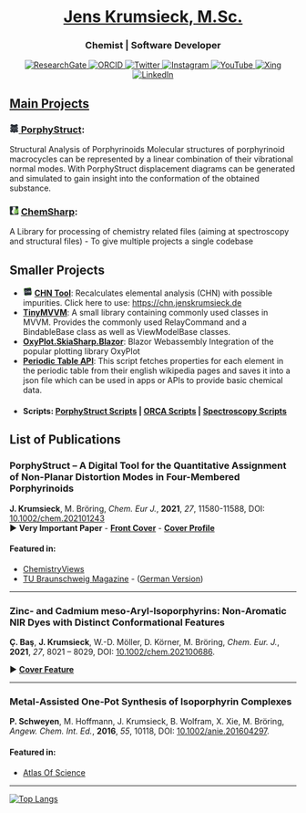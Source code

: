 <h1 align="center"><a href="https://jenskrumsieck.de">Jens Krumsieck, M.Sc.</a></h1>
<h3 align="center">Chemist | Software Developer </h3>
<p align="center">
  <a href="https://www.researchgate.net/profile/Jens-Krumsieck"><img src="https://cdn.jsdelivr.net/npm/simple-icons@3.0.1/icons/researchgate.svg" width="24" alt="ResearchGate"/>
  <a href="https://orcid.org/0000-0001-6242-5846"><img src="https://cdn.jsdelivr.net/npm/simple-icons@3.0.1/icons/orcid.svg" width="24" alt="ORCID"/>
  <a href="https://twitter.com/jens_ation"><img src="https://cdn.jsdelivr.net/npm/simple-icons@3.0.1/icons/twitter.svg" width="24" alt="Twitter"/>
  <a href="https://www.instagram.com/jens.ation/"><img src="https://cdn.jsdelivr.net/npm/simple-icons@3.0.1/icons/instagram.svg" width="24" alt="Instagram"/>
  <a href="https://www.youtube.com/c/JensKrumsieck"><img src="https://cdn.jsdelivr.net/npm/simple-icons@3.0.1/icons/youtube.svg" width="24" alt="YouTube"/>
  <a href="https://www.xing.com/profile/Jens_Krumsieck"><img src="https://cdn.jsdelivr.net/npm/simple-icons@3.0.1/icons/xing.svg" width="24" alt="Xing"/>
  <a href="https://www.linkedin.com/in/jens-krumsieck-849445211/"><img src="https://cdn.jsdelivr.net/npm/simple-icons@3.0.1/icons/linkedin.svg" width="24" alt="LinkedIn"/>
</p>

## Main Projects

### <img src="https://github.com/JensKrumsieck/PorphyStruct/raw/master/PorphyStruct.WPF/Resources/porphystruct.png" alt="logo" height="16"/> [PorphyStruct](https://github.com/JensKrumsieck/PorphyStruct):

Structural Analysis of Porphyrinoids Molecular structures of porphyrinoid macrocycles can be represented by a linear combination of their vibrational normal modes. With PorphyStruct displacement diagrams can be generated and simulated to gain insight into the conformation of the obtained substance.

### <img src="https://raw.githubusercontent.com/JensKrumsieck/ChemSharp/master/icon.png" alt="logo" height="16"/> [ChemSharp](https://github.com/JensKrumsieck/ChemSharp):

A Library for processing of chemistry related files (aiming at spectroscopy and structural files) - To give multiple projects a single codebase

## Smaller Projects

- <img src="https://raw.githubusercontent.com/JensKrumsieck/CHN-Tool/master/.github/chn.png" height="16" alt="LOGO" /> **[CHN Tool](https://github.com/JensKrumsieck/CHN-Tool)**:
  Recalculates elemental analysis (CHN) with possible impurities. Click here to use: https://chn.jenskrumsieck.de
- **[TinyMVVM](https://github.com/JensKrumsieck/TinyMVVM)**:
  A small library containing commonly used classes in MVVM. Provides the commonly used RelayCommand and a BindableBase class as well as ViewModelBase classes.
- **[OxyPlot.SkiaSharp.Blazor](https://github.com/JensKrumsieck/OxyPlot.SkiaSharp.Blazor)**:
    Blazor Webassembly Integration of the popular plotting library OxyPlot
- **[Periodic Table API](https://github.com/JensKrumsieck/periodic-table)**:
  This script fetches properties for each element in the periodic table from their english wikipedia pages and saves it into a json file which can be used in apps or APIs to provide basic chemical data.
- #### Scripts: [PorphyStruct Scripts](https://github.com/JensKrumsieck/porphystruct-scripts) | [ORCA Scripts](https://github.com/JensKrumsieck/orca-scripts) | [Spectroscopy Scripts](https://github.com/JensKrumsieck/spectroscopy-scripts)
    
    
## List of Publications

<img align="left" src="https://jenskrumsieck.de/_next/image?url=%2F_next%2Fstatic%2Fimage%2Fpublic%2Fimg%2Fps_cover.2db914428ca606479adfad82b4a82f75.jpg&w=1920&q=75" width=120 alt=""/>
<p>

### PorphyStruct – A Digital Tool for the Quantitative Assignment of Non-Planar Distortion Modes in Four-Membered Porphyrinoids
    
<strong>J. Krumsieck</strong>, M. Bröring, <em>Chem. Eur J.</em>, <strong>2021</strong>,  <em>27</em>, 11580-11588, DOI: <a href="https://doi.org/10.1002/chem.202101243">10.1002/chem.202101243</a>
<br/>
▶️ <strong>Very Important Paper</strong> - <a href="http://doi.org/10.1002/chem.202101992"><strong>Front Cover</strong></a> - <a href="http://doi.org/10.1002/chem.202101993"><strong>Cover Profile</strong></a>
</p>
    
  #### Featured in: 
  * [ChemistryViews](https://www.chemistryviews.org/details/ezine/11308216/PorphyStruct_Conformational_Analysis_of_Porphyrinoids.html)
  * [TU Braunschweig Magazine](https://magazin.tu-braunschweig.de/en/pi-post/digital-tools-for-observing-molecular-gymnastics/) - ([German Version](https://magazin.tu-braunschweig.de/pi-post/digitale-helfer-zur-beobachtung-von-molekuel-gymnastik/))

  <hr/>

<img align="left" src="https://jenskrumsieck.de/_next/image?url=%2F_next%2Fstatic%2Fimage%2Fpublic%2Fimg%2Fiso_cover.2602ae4926aec95e5424c573eace9b2d.jpg&w=1080&q=75" alt="" width=120>
<p> 

### Zinc‐ and Cadmium meso‐Aryl‐Isoporphyrins: Non‐Aromatic NIR Dyes with Distinct Conformational Features

<strong>Ç. Baş</strong>, <strong>J. Krumsieck</strong>, W.-D. Möller, D. Körner, M. Bröring, <em>Chem. Eur. J.</em>, <strong>2021</strong>, <em>27</em>, 8021 – 8029, DOI: <a href="https://chemistry-europe.onlinelibrary.wiley.com/doi/10.1002/chem.202100686">10.1002/chem.202100686</a>.

▶️ [**Cover Feature**](https://chemistry-europe.onlinelibrary.wiley.com/doi/10.1002/chem.202101554)

</p>
<hr/>

### Metal‐Assisted One‐Pot Synthesis of Isoporphyrin Complexes
  **P. Schweyen**, M. Hoffmann, J. Krumsieck, B. Wolfram, X. Xie, M. Bröring, _Angew. Chem. Int. Ed._, **2016**, _55_, 10118, DOI: [10.1002/anie.201604297](https://onlinelibrary.wiley.com/doi/full/10.1002/anie.201604297).
  #### Featured in:
  - [Atlas Of Science](http://atlasofscience.org/isoporphyrins-bioinspired-nir-dyes/)

  <hr/>

[![Top Langs](https://github-readme-stats.vercel.app/api/top-langs/?username=jenskrumsieck&langs_count=10&layout=compact)](https://github.com/anuraghazra/github-readme-stats)

